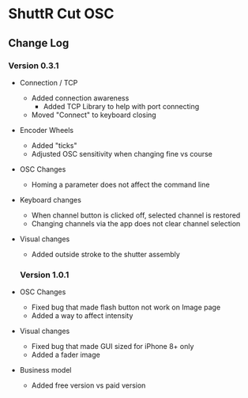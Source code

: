 # ShuttR Cut OSC
 
 
 ## Change Log
 
 ### Version 0.3.1
 - Connection / TCP
    -  Added connection awareness
        -   Added TCP Library to help with port connecting
    - Moved "Connect" to keyboard closing
-   Encoder Wheels
    -   Added "ticks"
    -   Adjusted OSC sensitivity when changing fine vs course
-   OSC Changes
    -   Homing a parameter does not affect the command line
-   Keyboard changes
    -   When channel button is clicked off, selected channel is restored
    -   Changing channels via the app does not clear channel selection
-   Visual changes
    -   Added outside stroke to the shutter assembly
    
    ### Version 1.0.1
-   OSC Changes
    -   Fixed bug that made flash button not work on Image page
    -   Added a way to affect intensity
-   Visual changes
    -   Fixed bug that made GUI sized for iPhone 8+ only
    -   Added a fader image
-   Business model
    -   Added free version vs paid version
 

